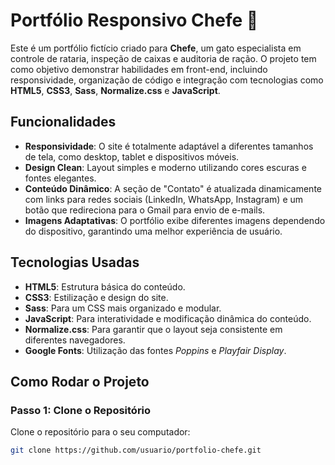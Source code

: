 # Portfólio Responsivo Chefe 🐾

Este é um portfólio fictício criado para **Chefe**, um gato especialista em controle de rataria, inspeção de caixas e auditoria de ração. O projeto tem como objetivo demonstrar habilidades em front-end, incluindo responsividade, organização de código e integração com tecnologias como **HTML5**, **CSS3**, **Sass**, **Normalize.css** e **JavaScript**.

## Funcionalidades

- **Responsividade**: O site é totalmente adaptável a diferentes tamanhos de tela, como desktop, tablet e dispositivos móveis.
- **Design Clean**: Layout simples e moderno utilizando cores escuras e fontes elegantes.
- **Conteúdo Dinâmico**: A seção de "Contato" é atualizada dinamicamente com links para redes sociais (LinkedIn, WhatsApp, Instagram) e um botão que redireciona para o Gmail para envio de e-mails.
- **Imagens Adaptativas**: O portfólio exibe diferentes imagens dependendo do dispositivo, garantindo uma melhor experiência de usuário.

## Tecnologias Usadas

- **HTML5**: Estrutura básica do conteúdo.
- **CSS3**: Estilização e design do site.
- **Sass**: Para um CSS mais organizado e modular.
- **JavaScript**: Para interatividade e modificação dinâmica do conteúdo.
- **Normalize.css**: Para garantir que o layout seja consistente em diferentes navegadores.
- **Google Fonts**: Utilização das fontes *Poppins* e *Playfair Display*.

## Como Rodar o Projeto

### Passo 1: Clone o Repositório

Clone o repositório para o seu computador:

```bash
git clone https://github.com/usuario/portfolio-chefe.git
